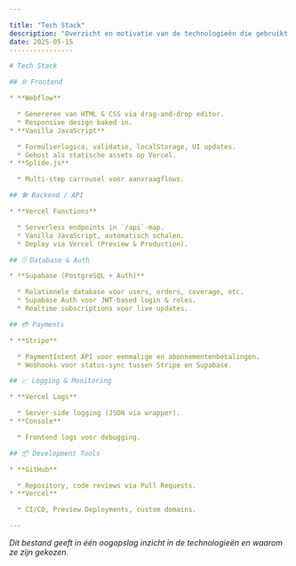 ```yaml
---

title: "Tech Stack"
description: "Overzicht en motivatie van de technologieën die gebruikt worden in het Heppy Schoonmaak-platform"
date: 2025-05-15
----------------

# Tech Stack

## 🌐 Frontend

* **Webflow**

  * Genereren van HTML & CSS via drag-and-drop editor.
  * Responsive design baked in.
* **Vanilla JavaScript**

  * Formulierlogica, validatie, localStorage, UI updates.
  * Gehost als statische assets op Vercel.
* **Splide.js**

  * Multi-step carrousel voor aanvraagflows.

## 🛠️ Backend / API

* **Vercel Functions**

  * Serverless endpoints in `/api`-map.
  * Vanilla JavaScript, automatisch schalen.
  * Deploy via Vercel (Preview & Production).

## 🗄️ Database & Auth

* **Supabase (PostgreSQL + Auth)**

  * Relationele database voor users, orders, coverage, etc.
  * Supabase Auth voor JWT-based login & roles.
  * Realtime subscriptions voor live updates.

## 💳 Payments

* **Stripe**

  * PaymentIntent API voor eenmalige en abonnementenbetalingen.
  * Webhooks voor status-sync tussen Stripe en Supabase.

## 📈 Logging & Monitoring

* **Vercel Logs**

  * Server-side logging (JSON via wrapper).
* **Console**

  * Frontend logs voor debugging.

## 📦 Development Tools

* **GitHub**

  * Repository, code reviews via Pull Requests.
* **Vercel**

  * CI/CD, Preview Deployments, custom domains.

---
```


*Dit bestand geeft in één oogopslag inzicht in de technologieën en waarom ze zijn gekozen.*
